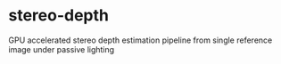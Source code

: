 # stereo-depth
GPU accelerated stereo depth estimation pipeline from single reference image under passive lighting
